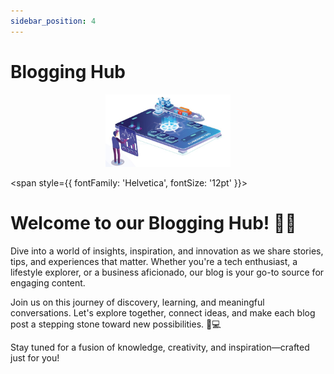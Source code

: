 ```yaml
---
sidebar_position: 4
---
```


# Blogging Hub 
<p align="center">
  <img src="/img/sc.jpg" alt="Alt Text" width="200"/>
</p>

<span style={{ fontFamily: 'Helvetica', fontSize: '12pt' }}>

# Welcome to our Blogging Hub! 📝✨

Dive into a world of insights, inspiration, and innovation as we share stories, tips, and experiences that matter. Whether you're a tech enthusiast, a lifestyle explorer, or a business aficionado, our blog is your go-to source for engaging content.

Join us on this journey of discovery, learning, and meaningful conversations. Let's explore together, connect ideas, and make each blog post a stepping stone toward new possibilities. 🚀💻

Stay tuned for a fusion of knowledge, creativity, and inspiration—crafted just for you!


</span>


